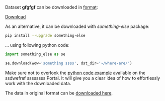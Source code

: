 Dataset **gfgfgf** can be downloaded in [format](https://fgfdgd.gggg.com/api-references/fdghjyjt-json-format):

 [Download](https://www.dropbox.com/scl/fi/otp3bndcemk036xqg8ltz/2293_31960_Pascal-VOC-2012.tar?rlkey=vna4mf0iect357werggq1o2rz&dl=1)

As an alternative, it can be downloaded with *something-else* package:
``` bash
pip install --upgrade something-else
```

... using following python code:
``` python
import something_else as se

se.download(wow='something ssss', dst_dir='~/where-are/')
```
Make sure not to overlook the [python code example](https://fgfdgd.gggg.com/getting-started/sd-sdk-ds/sd-ovefr-a-e-w) available on the ssdwefref ssssssss Portal. It will give you a clear idea of how to effortlessly work with the downloaded data.

The data in original format can be [downloaded here](https://www.kkkkkkrrro.net/datasets/fuf/eval_object.php?obj_benchmark=2d).
